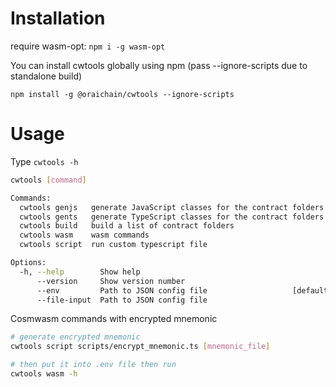 # Installation

require wasm-opt: `npm i -g wasm-opt`

You can install cwtools globally using npm (pass --ignore-scripts due to standalone build)

`npm install -g @oraichain/cwtools --ignore-scripts`

# Usage

Type `cwtools -h`

```bash
cwtools [command]

Commands:
  cwtools genjs   generate JavaScript classes for the contract folders
  cwtools gents   generate TypeScript classes for the contract folders
  cwtools build   build a list of contract folders
  cwtools wasm    wasm commands
  cwtools script  run custom typescript file

Options:
  -h, --help        Show help                                          [boolean]
      --version     Show version number                                [boolean]
      --env         Path to JSON config file                   [default: ".env"]
      --file-input  Path to JSON config file

```

Cosmwasm commands with encrypted mnemonic

```bash
# generate encrypted mnemonic
cwtools script scripts/encrypt_mnemonic.ts [mnemonic_file]

# then put it into .env file then run
cwtools wasm -h
```
